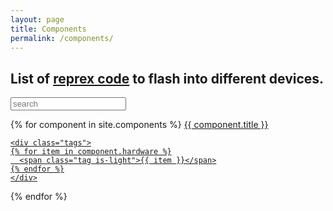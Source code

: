 ```yaml
---
layout: page
title: Components
permalink: /components/
---
```


<h2 class="subtitle">List of <a href="https://stackoverflow.com/help/mcve">reprex code</a> to flash into different devices.</h2>

<style id="search_style"></style>

<nav class="panel">
  <div class="panel-block">
    <p class="control has-icons-left">
      <input class="input is-large" type="text" id="search" placeholder="search">
      <span class="icon is-small is-left">
        <i class="fas fa-search" aria-hidden="true"></i>
      </span>
    </p>
  </div>

  {% for component in site.components %}
  <a class="panel-block searchable" data-index="{{ component.title | downcase }} {% for item in component.hardware %}{{ item | downcase }} {% endfor %}" href="{{ component.url }}">
    <span class="panel-icon">
      <i class="fas fa-book" aria-hidden="true"></i>
    </span>
    {{ component.title }}

    <div class="tags">
    {% for item in component.hardware %}
      <span class="tag is-light">{{ item }}</span>
    {% endfor %}
    </div>
  </a>
  {% endfor %}
</nav>
